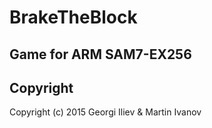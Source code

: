 # BrakeTheBlock

## Game for ARM SAM7-EX256

## Copyright
Copyright (c) 2015 Georgi Iliev & Martin Ivanov 

